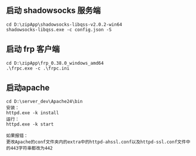 
## 启动 shadowsocks 服务端
```
cd D:\zipApp\shadowsocks-libqss-v2.0.2-win64
shadowsocks-libqss.exe -c config.json -S
```
## 启动 frp 客户端
```
cd D:\zipApp\frp_0.38.0_windows_amd64
.\frpc.exe -c .\frpc.ini
```

## 启动apache
```
cd D:\server_dev\Apache24\bin
安装：
httpd.exe -k install
运行：
httpd.exe -k start

如果报错：
更改Apache的conf文件夹内的extra中的httpd-ahssl.conf以及httpd-ssl.conf文件中的443字符串都改为442
```
